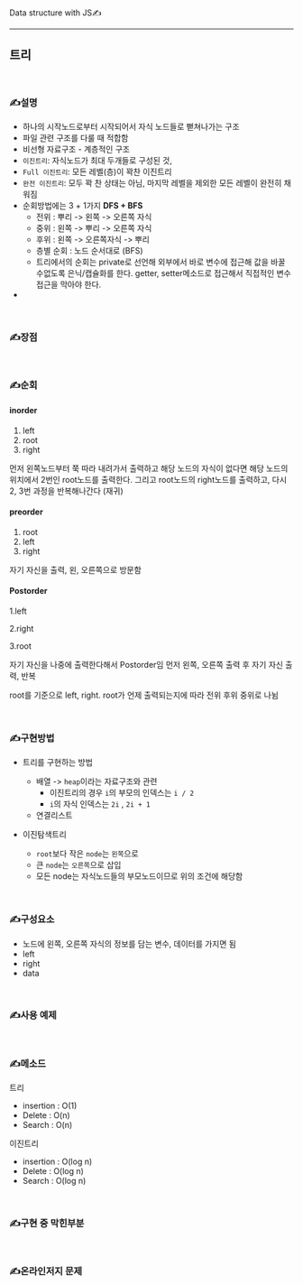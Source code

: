 Data structure with JS&#9997;



---



## 트리

<br>



### &#9997;설명 

- 하나의 시작노드로부터 시작되어서 자식 노드들로 뻗쳐나가는 구조
- 파일 관련 구조를 다룰 때 적합함
- 비선형 자료구조 - 계층적인 구조
- `이진트리`: 자식노드가 최대 두개들로 구성된 것,
- `Full 이진트리`: 모든 레벨(층)이 꽉찬 이진트리
- `완전 이진트리`: 모두 꽉 찬 상태는 아님, 마지막 레벨을 제외한 모든 레벨이 완전히 채워짐
- 순회방법에는 3 + 1가지 **DFS + BFS** 
  - 전위 : 뿌리 -> 왼쪽 -> 오른쪽 자식
  - 중위 : 왼쪽 -> 뿌리 -> 오른쪽 자식
  - 후위 : 왼쪽 -> 오른쪽자식 -> 뿌리
  - 층별 순회 : 노드 순서대로 (BFS)
  - 트리에서의 순회는 private로 선언해 외부에서 바로 변수에 접근해 값을 바꿀 수없도록 은닉/캡슐화를 한다. getter, setter메소드로 접근해서 직접적인 변수 접근을 막아야 한다.
- 

<br>



### &#9997;장점



<br>



### &#9997;순회



#### inorder

1. left
2. root
3. right

먼저 왼쪽노드부터 쭉 따라 내려가서 출력하고 해당 노드의 자식이 없다면 해당 노드의 위치에서 2번인 root노드를 출력한다. 그리고 root노드의 right노드를 출력하고, 다시 2, 3번 과정을 반복해나간다 (재귀)



#### preorder

1. root
2. left
3. right

자기 자신을 출력, 왼, 오른쪽으로 방문함

#### Postorder

1.left

2.right

3.root

자기 자신을 나중에 출력한다해서 Postorder임 먼저 왼쪽, 오른쪽 출력 후 자기 자신 출력, 반복



root를 기준으로 left, right. root가 언제 출력되는지에 따라 전위 후위 중위로 나뉨

<br>



### &#9997;구현방법

- 트리를 구현하는 방법
  - 배열 -> `heap`이라는 자료구조와 관련
    - 이진트리의 경우 `i`의 부모의 인덱스는 `i / 2`
    - `i`의 자식 인덱스는 `2i` , `2i + 1`
  - 연결리스트

- 이진탐색트리
  - `root`보다 작은 `node`는 `왼쪽`으로
  - 큰 `node`는 `오른쪽`으로 삽입
  - 모든 node는 자식노드들의 부모노드이므로 위의 조건에 해당함



<br>



### &#9997;구성요소

- 노드에 왼쪽, 오른쪽 자식의 정보를 담는 변수, 데이터를 가지면 됨
- left
- right
- data

<br>



### &#9997;사용 예제



<br>



### &#9997;메소드

트리 

- insertion : O(1)
- Delete : O(n)
- Search : O(n)

이진트리

- insertion : O(log n)
- Delete : O(log n)
- Search : O(log n)

<br>



### &#9997;구현 중 막힌부분



<br>



### &#9997;온라인저지 문제